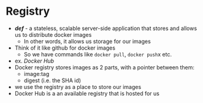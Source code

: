
# Registry
- ***def*** - a stateless, scalable server-side application that stores and allows us to distribute docker images
    - In other words, it allows us storage for our images
- Think of it like github for docker images
    - So we have commands like `docker pull`, `docker push`x etc.
- ex. *Docker Hub*
- Docker registry stores images as 2 parts, with a pointer between them:
    - image:tag
    - digest (i.e. the SHA id)
- we use the registry as a place to store our images 
- Docker Hub is a an available registry that is hosted for us 
